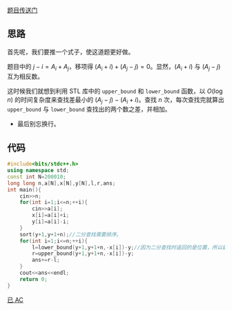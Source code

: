 [题目传送门](https://www.luogu.com.cn/problem/AT_abc166_e)

## 思路

首先呢，我们要推一个式子，使这道题更好做。

题目中的 $j-i=A_i+A_j$，移项得 $(A_i+i)+(A_j-j)=0$。显然，$(A_i+i)$ 与 $(A_j-j)$ 互为相反数。

这时候我们就想到利用 STL 库中的 ``upper_bound`` 和 ``lower_bound`` 函数，以 $O(\log n)$ 的时间复杂度来查找差最小的 $(A_j-j)-(A_i+i)$。查找 $n$ 次，每次查找完就算出 ``upper_bound`` 与 ``lower_bound`` 查找出的两个数之差，并相加。

- 最后别忘换行。

## 代码

~~~cpp
#include<bits/stdc++.h>
using namespace std;
const int N=200010;
long long n,a[N],x[N],y[N],l,r,ans;
int main(){
    cin>>n;
    for(int i=1;i<=n;++i){
        cin>>a[i];
        x[i]=a[i]+i;
        y[i]=a[i]-i;
    }
    sort(y+1,y+1+n);//二分查找需要排序。
    for(int i=1;i<=n;++i){
        l=lower_bound(y+1,y+1+n,-x[i])-y;//因为二分查找时返回的是位置，所以最后别忘减去 y。
        r=upper_bound(y+1,y+1+n,-x[i])-y;
        ans+=r-l;
    }
    cout<<ans<<endl;
    return 0;
}
~~~

[已 AC](https://www.luogu.com.cn/record/96595010)